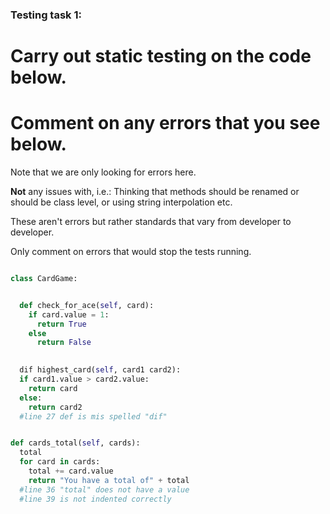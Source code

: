 ### Testing task 1:

# Carry out static testing on the code below.
# Comment on any errors that you see below.

Note that we are only looking for errors here.

**Not** any issues with, i.e.: 
Thinking that methods should be renamed or should be class level, or using string interpolation etc. 

These aren't errors but rather standards that vary from developer to developer. 

Only comment on errors that would stop the tests running.

```python

class CardGame:


  def check_for_ace(self, card):
    if card.value = 1:
      return True
    else
      return False
   

  dif highest_card(self, card1 card2):
  if card1.value > card2.value:
    return card
  else:
    return card2
  #line 27 def is mis spelled "dif"


def cards_total(self, cards):
  total
  for card in cards:
    total += card.value
    return "You have a total of" + total
  #line 36 "total" does not have a value
  #line 39 is not indented correctly
```
